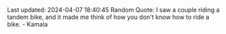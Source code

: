 Last updated: 2024-04-07 18:40:45
Random Quote: I saw a couple riding a tandem bike, and it made me think of how you don't know how to ride a bike. - Kamala